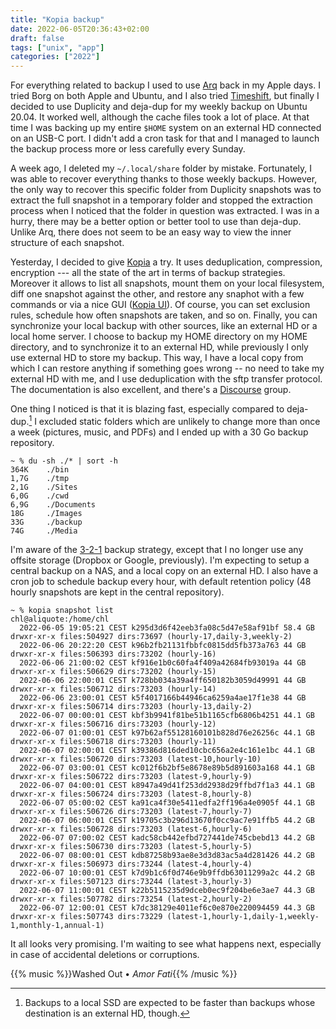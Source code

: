 ```yaml
---
title: "Kopia backup"
date: 2022-06-05T20:36:43+02:00
draft: false
tags: ["unix", "app"]
categories: ["2022"]
---
```


For everything related to backup I used to use [Arq] back in my Apple days. I tried Borg on both Apple and Ubuntu, and I also tried [Timeshift], but finally I decided to use Duplicity and deja-dup for my weekly backup on Ubuntu 20.04. It worked well, although the cache files took a lot of place. At that time I was backing up my entire `$HOME` system on an external HD connected on an USB-C port. I didn't add a cron task for that and I managed to launch the backup process more or less carefully every Sunday.

A week ago, I deleted my `~/.local/share` folder by mistake. Fortunately, I was able to recover everything thanks to those weekly backups. However, the only way to recover this specific folder from Duplicity snapshots was to extract the full snapshot in a temporary folder and stopped the extraction process when I noticed that the folder in question was extracted. I was in a hurry, there may be a better option or better tool to use than deja-dup. Unlike Arq, there does not seem to be an easy way to view the inner structure of each snapshot.

Yesterday, I decided to give [Kopia] a try. It uses deduplication, compression, encryption --- all the state of the art in terms of backup strategies. Moreover it allows to list all snapshots, mount them on your local filesystem, diff one snapshot against the other, and restore any snaphot with a few commands or via a nice GUI ([Kopia UI]). Of course, you can set exclusion rules, schedule how often snapshots are taken, and so on. Finally, you can synchronize your local backup with other sources, like an external HD or a local home server. I choose to backup my HOME directory on my HOME directory, and to synchronize it to an external HD, while previously I only use external HD to store my backup. This way, I have a local copy from which I can restore anything if something goes wrong -- no need to take my external HD with me, and I use deduplication with the sftp transfer protocol. The documentation is also excellent, and there's a [Discourse] group.

One thing I noticed is that it is blazing fast, especially compared to deja-dup.[^1] I excluded static folders which are unlikely to change more than once a week (pictures, music, and PDFs) and I ended up with a 30 Go backup repository.

```shell
~ % du -sh ./* | sort -h
364K    ./bin
1,7G    ./tmp
2,1G    ./Sites
6,0G    ./cwd
6,9G    ./Documents
18G     ./Images
33G     ./backup
74G     ./Media
```

I'm aware of the [3-2-1] backup strategy, except that I no longer use any offsite storage (Dropbox or Google, previously). I'm expecting to setup a central backup on a NAS, and a local copy on an external HD. I also have a cron job to schedule backup every hour, with default retention policy (48 hourly snapshots are kept in the central repository).

```shell
~ % kopia snapshot list
chl@aliquote:/home/chl
  2022-06-05 19:05:21 CEST k295d3d6f42eeb3fa08c5d47e58af91bf 58.4 GB drwxr-xr-x files:504927 dirs:73697 (hourly-17,daily-3,weekly-2)
  2022-06-06 20:22:20 CEST k96b2fb21131fbbfc0815dd5fb373a763 44 GB drwxr-xr-x files:506393 dirs:73202 (hourly-16)
  2022-06-06 21:00:02 CEST kf916e1b0c60fa4f409a42684fb93019a 44 GB drwxr-xr-x files:506629 dirs:73202 (hourly-15)
  2022-06-06 22:00:01 CEST k728bb034a39a4ff650182b3059d49991 44 GB drwxr-xr-x files:506712 dirs:73203 (hourly-14)
  2022-06-06 23:00:01 CEST k5f4017166b44946ca6259a4ae17f1e38 44 GB drwxr-xr-x files:506714 dirs:73203 (hourly-13,daily-2)
  2022-06-07 00:00:01 CEST kbf3b9941f81be51b1165cfb6806b4251 44.1 GB drwxr-xr-x files:506716 dirs:73203 (hourly-12)
  2022-06-07 01:00:01 CEST k97b62af55128160101b828d76e26256c 44.1 GB drwxr-xr-x files:506718 dirs:73203 (hourly-11)
  2022-06-07 02:00:01 CEST k39386d816ded10cbc656a2e4c161e1bc 44.1 GB drwxr-xr-x files:506720 dirs:73203 (latest-10,hourly-10)
  2022-06-07 03:00:01 CEST kc012f6b2bf5e8678e89b5d891603a168 44.1 GB drwxr-xr-x files:506722 dirs:73203 (latest-9,hourly-9)
  2022-06-07 04:00:01 CEST k8947a49d41f253dd2938d29ffbd7f1a3 44.1 GB drwxr-xr-x files:506724 dirs:73203 (latest-8,hourly-8)
  2022-06-07 05:00:02 CEST ka91ca4f30e5411edfa2ff196a4e0905f 44.1 GB drwxr-xr-x files:506726 dirs:73203 (latest-7,hourly-7)
  2022-06-07 06:00:01 CEST k19705c3b296d13670f0cc9ac7e91ffb5 44.2 GB drwxr-xr-x files:506728 dirs:73203 (latest-6,hourly-6)
  2022-06-07 07:00:02 CEST kadc58cb442efbd727441de745cbebd13 44.2 GB drwxr-xr-x files:506730 dirs:73203 (latest-5,hourly-5)
  2022-06-07 08:00:01 CEST kdb87258b93ae8e3d3d83ac5a4d281426 44.2 GB drwxr-xr-x files:506973 dirs:73244 (latest-4,hourly-4)
  2022-06-07 10:00:01 CEST k7d9b1c6f0d746e9b9ffdb63011299a2c 44.2 GB drwxr-xr-x files:507123 dirs:73244 (latest-3,hourly-3)
  2022-06-07 11:00:01 CEST k22b5115235d9dceb0ec9f204be6e3ae7 44.3 GB drwxr-xr-x files:507782 dirs:73254 (latest-2,hourly-2)
  2022-06-07 12:00:01 CEST k7dc38129e4011ef6c0e870e220094459 44.3 GB drwxr-xr-x files:507743 dirs:73229 (latest-1,hourly-1,daily-1,weekly-1,monthly-1,annual-1)
```

It all looks very promising. I'm waiting to see what happens next, especially in case of accidental deletions or corruptions.

{{% music %}}Washed Out • _Amor Fati_{{% /music %}}

[^1]: Backups to a local SSD are expected to be faster than backups whose destination is an external HD, though.

[arq]: https://www.arqbackup.com/
[timeshift]: /post/timeshift-backup/
[kopia]: https://kopia.io/
[kopia ui]: https://kopia.io/docs/release-notes/v0.9/#ui-changes
[discourse]: https://kopia.discourse.group
[3-2-1]: https://www.backblaze.com/blog/the-3-2-1-backup-strategy/
